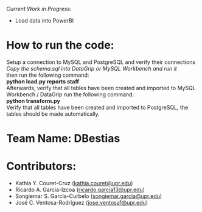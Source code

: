 _Current Work in Progress:_
- Load data into PowerBI 

# How to run the code:
Setup a connection to MySQL and PostgreSQL and verify their connections   
_Copy the schema.sql into DataGrip or MySQL Workbench and run it_  
then run the following command:  
__python load.py reports staff__   
Afterwards, verify that all tables have been created and imported to MySQL Workbench / DataGrip 
run the following command:  
__python transform.py__  
Verify that all tables have been created and imported to PostgreSQL, the tables should be made automatically.  

# Team Name: DBestias

# Contributors:

- Kathia Y. Couret-Cruz   (kathia.couret@upr.edu)
- Ricardo A. García-Izcoa   (ricardo.garcia13@upr.edu)
- Songiemar S. García-Curbelo   (songiemar.garcia@upr.edu)
- José C. Ventosa-Rodríguez   (jose.ventosa1@upr.edu)
